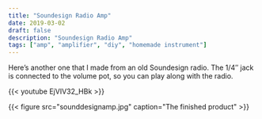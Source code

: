 ```yaml
---
title: "Soundesign Radio Amp"
date: 2019-03-02
draft: false
description: "Soundesign Radio Amp"
tags: ["amp", "amplifier", "diy", "homemade instrument"]
---
```

Here’s another one that I made from an old Soundesign radio. The 1/4″ jack is connected to the volume pot, so you can play along with the radio.

{{< youtube EjVIV32_HBk >}}

{{< figure src="sounddesignamp.jpg" caption="The finished product" >}}



